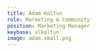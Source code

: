 ```yaml
---
title: Adam Koltun
role: Marketing & Community
position: Marketing Manager
keybase: alkoltun
image: adam.small.png
---
```

